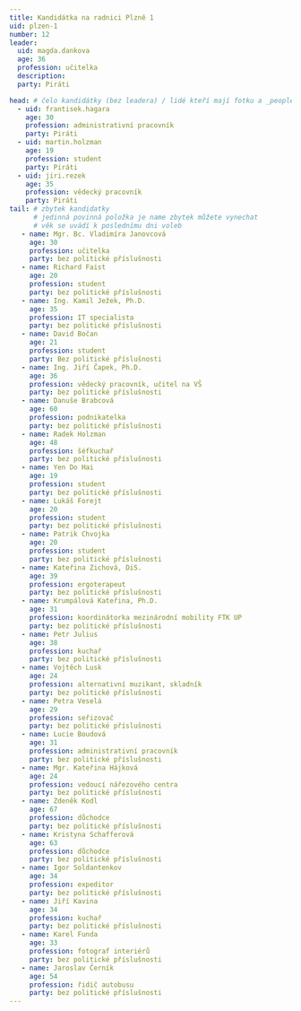 ```yaml
---
title: Kandidátka na radnici Plzně 1
uid: plzen-1
number: 12
leader: 
  uid: magda.dankova
  age: 36
  profession: učitelka
  description: 
  party: Piráti

head: # čelo kandidátky (bez leadera) / lidé kteří mají fotku a _people/jmeno.md
  - uid: frantisek.hagara
    age: 30
    profession: administrativní pracovník
    party: Piráti
  - uid: martin.holzman
    age: 19
    profession: student
    party: Piráti
  - uid: jiri.rezek
    age: 35
    profession: vědecký pracovník
    party: Piráti
tail: # zbytek kandidatky
      # jedinná povinná položka je name zbytek můžete vynechat
      # věk se uvádí k poslednímu dni voleb
   - name: Mgr. Bc. Vladimíra Janovcová
     age: 30
     profession: učitelka
     party: bez politické příslušnosti
   - name: Richard Faist
     age: 20
     profession: student
     party: bez politické příslušnosti
   - name: Ing. Kamil Ježek, Ph.D.
     age: 35
     profession: IT specialista
     party: bez politické příslušnosti
   - name: David Bočan
     age: 21
     profession: student
     party: Bez politické příslušnosti
   - name: Ing. Jiří Čapek, Ph.D.
     age: 36
     profession: vědecký pracovník, učitel na VŠ
     party: bez politické příslušnosti
   - name: Danuše Brabcová
     age: 60
     profession: podnikatelka
     party: bez politické příslušnosti
   - name: Radek Holzman
     age: 48
     profession: šéfkuchař
     party: bez politické příslušnosti
   - name: Yen Do Hai
     age: 19
     profession: student
     party: bez politické příslušnosti
   - name: Lukáš Forejt
     age: 20
     profession: student
     party: bez politické příslušnosti
   - name: Patrik Chvojka
     age: 20
     profession: student
     party: bez politické příslušnosti
   - name: Kateřina Zichová, DiS.
     age: 39
     profession: ergoterapeut
     party: bez politické příslušnosti
   - name: Krumpálová Kateřina, Ph.D.
     age: 31
     profession: koordinátorka mezinárodní mobility FTK UP
     party: bez politické příslušnosti
   - name: Petr Julius
     age: 38
     profession: kuchař
     party: bez politické příslušnosti
   - name: Vojtěch Lusk
     age: 24
     profession: alternativní muzikant, skladník
     party: bez politické příslušnosti
   - name: Petra Veselá
     age: 29
     profession: seřizovač
     party: bez politické příslušnosti
   - name: Lucie Boudová
     age: 31
     profession: administrativní pracovník
     party: bez politické příslušnosti
   - name: Mgr. Kateřina Hájková
     age: 24
     profession: vedoucí nářezového centra
     party: bez politické příslušnosti
   - name: Zdeněk Kodl
     age: 67
     profession: důchodce
     party: bez politické příslušnosti
   - name: Kristyna Schafferová
     age: 63
     profession: důchodce
     party: bez politické příslušnosti
   - name: Igor Soldantenkov
     age: 34
     profession: expeditor
     party: bez politické příslušnosti
   - name: Jiří Kavina
     age: 34
     profession: kuchař
     party: bez politické příslušnosti
   - name: Karel Funda
     age: 33
     profession: fotograf interiérů
     party: bez politické příslušnosti
   - name: Jaroslav Černík
     age: 54
     profession: řidič autobusu
     party: bez politické příslušnosti
---
```

